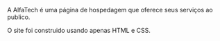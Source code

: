 A AlfaTech é uma página de hospedagem que oferece seus serviços ao publico.

O site foi construido usando apenas HTML e CSS.
